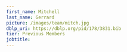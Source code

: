 ```yaml
---
first_name: Mitchell
last_name: Gerrard
picture: /images/team/mitch.jpg
dblp_uri: https://dblp.org/pid/178/3831.bib
tier: Previous Members
jobtitle: 
---
```

